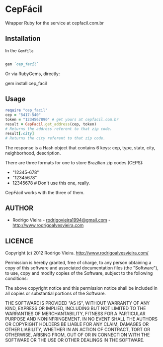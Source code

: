 CepFácil
===========

Wrapper Ruby for the service at cepfacil.com.br

Installation
------------

In the `Gemfile`

```ruby

gem `cep_facil`

```

Or via RubyGems, directly:

  gem install cep_facil
  

Usage
-----

```ruby
require "cep_facil"
cep = "5417-540"
token = "1234567890" # get yours at cepfacil.com.br
result = CepFacil.get_address(cep, token)
# Returns the address referent to that zip code.
result[:city]
# Returns the city referent to that zip code.
```

The response is a Hash object that contains 6 keys: cep, type, state, city, neighborhood, description.

There are three formats for one to store Brazilian zip codes (CEPS):

* "12345-678"
* "12345678"
* 12345678 # Don't use this one, really.

CepFácil works with the three of them.

AUTHOR
------

* Rodrigo Vieira - rodrigovieira1994@gmail.com - http://www.rodrigoalvesvieira.com

LICENCE
-------

Copyright (c) 2012 Rodrigo Vieira. http://www.rodrigoalvesvieira.com/

Permission is hereby granted, free of charge, to any person obtaining
a copy of this software and associated documentation files (the
"Software"), to use, copy and modify copies of the Software, subject 
to the following conditions:

The above copyright notice and this permission notice shall be
included in all copies or substantial portions of the Software.

THE SOFTWARE IS PROVIDED "AS IS", WITHOUT WARRANTY OF ANY KIND,
EXPRESS OR IMPLIED, INCLUDING BUT NOT LIMITED TO THE WARRANTIES OF
MERCHANTABILITY, FITNESS FOR A PARTICULAR PURPOSE AND
NONINFRINGEMENT. IN NO EVENT SHALL THE AUTHORS OR COPYRIGHT HOLDERS BE
LIABLE FOR ANY CLAIM, DAMAGES OR OTHER LIABILITY, WHETHER IN AN ACTION
OF CONTRACT, TORT OR OTHERWISE, ARISING FROM, OUT OF OR IN CONNECTION
WITH THE SOFTWARE OR THE USE OR OTHER DEALINGS IN THE SOFTWARE.